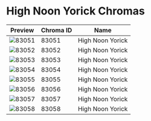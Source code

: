 # High Noon Yorick Chromas



| Preview | Chroma ID | Name |
|---------|-----------|------|
| ![83051](https://raw.communitydragon.org/latest/plugins/rcp-be-lol-game-data/global/default/v1/champion-chroma-images/83/83051.png) | 83051 | High Noon Yorick |
| ![83052](https://raw.communitydragon.org/latest/plugins/rcp-be-lol-game-data/global/default/v1/champion-chroma-images/83/83052.png) | 83052 | High Noon Yorick |
| ![83053](https://raw.communitydragon.org/latest/plugins/rcp-be-lol-game-data/global/default/v1/champion-chroma-images/83/83053.png) | 83053 | High Noon Yorick |
| ![83054](https://raw.communitydragon.org/latest/plugins/rcp-be-lol-game-data/global/default/v1/champion-chroma-images/83/83054.png) | 83054 | High Noon Yorick |
| ![83055](https://raw.communitydragon.org/latest/plugins/rcp-be-lol-game-data/global/default/v1/champion-chroma-images/83/83055.png) | 83055 | High Noon Yorick |
| ![83056](https://raw.communitydragon.org/latest/plugins/rcp-be-lol-game-data/global/default/v1/champion-chroma-images/83/83056.png) | 83056 | High Noon Yorick |
| ![83057](https://raw.communitydragon.org/latest/plugins/rcp-be-lol-game-data/global/default/v1/champion-chroma-images/83/83057.png) | 83057 | High Noon Yorick |
| ![83058](https://raw.communitydragon.org/latest/plugins/rcp-be-lol-game-data/global/default/v1/champion-chroma-images/83/83058.png) | 83058 | High Noon Yorick |